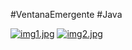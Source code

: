 #VentanaEmergente 
#Java

[![img1.jpg](https://i.postimg.cc/pXcMPy0M/img1.jpg)](https://postimg.cc/gnhTDcFg) 
[![img2.jpg](https://i.postimg.cc/66YSXdnq/img2.jpg)](https://postimg.cc/Z0vjPvfz)



